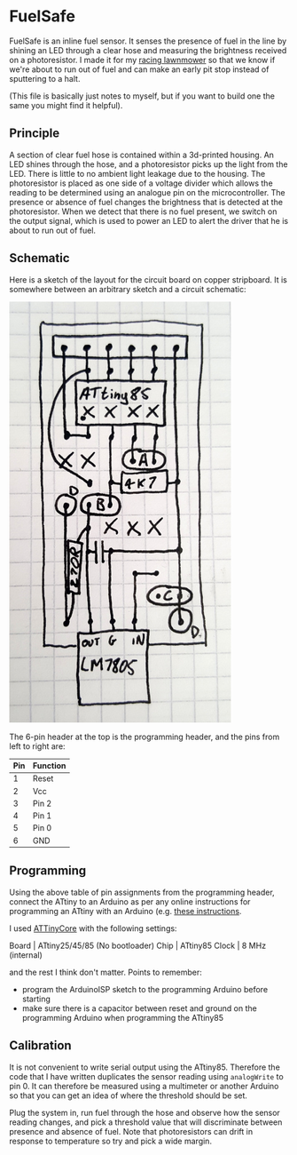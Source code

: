 # FuelSafe

FuelSafe is an inline fuel sensor. It senses the presence of fuel in the line by shining an LED through a clear hose and
measuring the brightness received on a photoresistor. I made it for my [racing lawnmower](https://incoherency.co.uk/blog/tags/lawnmower.html)
so that we know if we're about to run out of fuel and can make an early pit stop instead of sputtering to a halt.

(This file is basically just notes to myself, but if you want to build one the same you might find it helpful).

## Principle

A section of clear fuel hose is contained within a 3d-printed housing. An LED shines through the hose, and a photoresistor picks up
the light from the LED. There is little to no ambient light leakage due to the housing. The photoresistor is placed as one side of
a voltage divider which allows the reading to be determined using an analogue pin on the microcontroller. The presence or
absence of fuel changes the brightness that is detected at the photoresistor. When we detect that there is no fuel present,
we switch on the output signal, which is used to power an LED to alert the driver that he is about to run out of fuel.

## Schematic

Here is a sketch of the layout for the circuit board on copper stripboard. It is somewhere between an arbitrary sketch
and a circuit schematic:

![Sketch of schematic](schematic.jpg)

The 6-pin header at the top is the programming header, and the pins from left to right are:

Pin | Function
--- | ---
1 | Reset
2 | Vcc
3 | Pin 2
4 | Pin 1
5 | Pin 0
6 | GND

## Programming

Using the above table of pin assignments from the programming header, connect the ATtiny to an Arduino as per any online
instructions for programming an ATtiny with an Arduino (e.g. [these instructions](https://create.arduino.cc/projecthub/arjun/programming-attiny85-with-arduino-uno-afb829).

I used [ATTinyCore](https://github.com/SpenceKonde/ATTinyCore) with the following settings:

Board | ATtiny25/45/85 (No bootloader)
Chip | ATtiny85
Clock | 8 MHz (internal)

and the rest I think don't matter. Points to remember:

 - program the ArduinoISP sketch to the programming Arduino before starting
 - make sure there is a capacitor between reset and ground on the programming Arduino when programming the ATtiny85

## Calibration

It is not convenient to write serial output using the ATtiny85.
Therefore the code that I have written duplicates the sensor reading using `analogWrite` to pin 0. It can therefore be measured
using a multimeter or another Arduino so that you can get an idea of where the threshold should be set.

Plug the system in, run fuel through the hose and observe how the sensor reading changes, and pick a threshold value that will
discriminate between presence and absence of fuel. Note that photoresistors can drift in response to temperature so try
and pick a wide margin.
